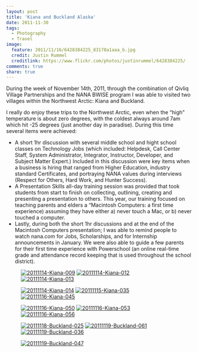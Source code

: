 ```yaml
---
layout: post
title: 'Kiana and Buckland Alaska'
date: 2011-11-30
tags:
  - Photography
  - Travel
image:
  feature: 2011/11/16/6428384225_83178a1aaa_b.jpg
  credit: Justin Rummel
  creditlink: https://www.flickr.com/photos/justinrummel/6428384225/
comments: true
share: true
---
```

<!-- <a href="https://www.flickr.com/photos/justinrummel/6428384225/"><img src="http://farm8.static.flickr.com/7171/6428384225_83178a1aaa_b.jpg" title="20111116-Kiana-056" /></a> -->
During the week of November 14th, 2011, through the combination of Qivliq Village Partnerships and the NANA BWISE program I was able to visited two villages within the Northwest Arctic: Kiana and Buckland. 

I really do enjoy these trips to the Northwest Arctic, even when the “high” temperature is about zero degrees, with the coldest always around 7am which hit -25 degrees (just another day in paradise). During this time several items were achieved:

*   A short 1hr discussion with several middle school and hight school classes on Technology Jobs (which included: Helpdesk, Call Center Staff, System Administrator, Integrator, Instructor, Developer, and Subject Matter Expert.) Included in this discussion were key items when a business is hiring that ranged from Higher Education, industry standard Certificates, and portraying NANA values during interviews (Respect for Others, Hard Work, and Hunter Success).
*   A Presentation Skills all-day training session was provided that took students from start to finish on collecting, outlining, creating and presenting a presentation to others. This year, our training focused on teaching parents and elders a “Macintosh Computers: a first time experience) assuming they have either a) never touch a Mac, or b) never touched a computer.
*   Lastly, during both the short 1hr discussions and at the end of the Macintosh Computers presentation; I was able to remind people to watch nana.com for Jobs, Scholarships, and for Internship announcements in January. We were also able to guide a few parents for their first time experience with Powerschool (an online real-time grade and attendance record keeping that is used throughout the school district).

<figure class="third">
<a href="https://www.flickr.com/photos/justinrummel/6428392811/"><img src="http://farm7.static.flickr.com/6053/6428392811_4fefb3e4fa_m.jpg" title="20111114-Kiana-009" /></a>
<a href="https://www.flickr.com/photos/justinrummel/6428391893/"><img src="http://farm8.static.flickr.com/7141/6428391893_eb76488e2a_m.jpg" title="20111114-Kiana-012" /></a>
<a href="https://www.flickr.com/photos/justinrummel/6428390815/"><img src="http://farm8.static.flickr.com/7009/6428390815_7510c3ed25_m.jpg" title="20111114-Kiana-013" /></a>
</figure>
<figure class="third">
<a href="https://www.flickr.com/photos/justinrummel/6428389919/"><img src="http://farm8.static.flickr.com/7019/6428389919_b687b16b49_m.jpg" title="20111114-Kiana-014" /></a>
<a href="https://www.flickr.com/photos/justinrummel/6428388757/"><img src="http://farm8.static.flickr.com/7006/6428388757_4eb12ac01d_m.jpg" title="20111115-Kiana-035" /></a>
<a href="https://www.flickr.com/photos/justinrummel/6428386929/"><img src="http://farm7.static.flickr.com/6233/6428386929_2b3c8f39ef_m.jpg" title="20111116-Kiana-045" /></a>
</figure>
<figure class="third">
<a href="https://www.flickr.com/photos/justinrummel/6428385867/"><img src="http://farm7.static.flickr.com/6053/6428385867_3326114dea_m.jpg" title="20111116-Kiana-050" /></a>
<a href="https://www.flickr.com/photos/justinrummel/6428385031/"><img src="http://farm8.static.flickr.com/7005/6428385031_b57fbbd08c_m.jpg" title="20111116-Kiana-053" /></a>
<a href="https://www.flickr.com/photos/justinrummel/6428384225/"><img src="http://farm8.static.flickr.com/7171/6428384225_83178a1aaa_m.jpg" title="20111116-Kiana-056" /></a>
</figure>
<figure class="third">
<a href="https://www.flickr.com/photos/justinrummel/6428403247/"><img src="http://farm8.static.flickr.com/7170/6428403247_1609ff248f_m.jpg" title="20111118-Buckland-025" /></a>
<a href="https://www.flickr.com/photos/justinrummel/6428403935/"><img src="http://farm8.static.flickr.com/7173/6428403935_2a60deb84f_m.jpg" title="20111119-Buckland-061" /></a>
<a href="https://www.flickr.com/photos/justinrummel/6428412831/"><img src="http://farm7.static.flickr.com/6111/6428412831_f65b263ab5_m.jpg" title="20111119-Buckland-036" /></a>
</figure>
<figure class="third">
<a href="https://www.flickr.com/photos/justinrummel/6428413817/"><img src="http://farm7.static.flickr.com/6031/6428413817_c1d5739aa0_m.jpg" title="20111119-Buckland-047" /></a>
</figure>